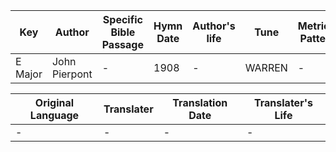 Key | Author   | Specific Bible Passage     |Hymn Date |Author's life |Tune |Metrical Pattern   |Composer/Source
-- | --------- | ---------------------------|----------|--------------|-----|-------------------|-------------  
E Major |John Pierpont |- |1908 |- |WARREN |- |V. C. Taylor

Original Language | Translater | Translation Date   | Translater's Life  
----------------- | --------- | --------------------|-------------     
\- |- |- |-
